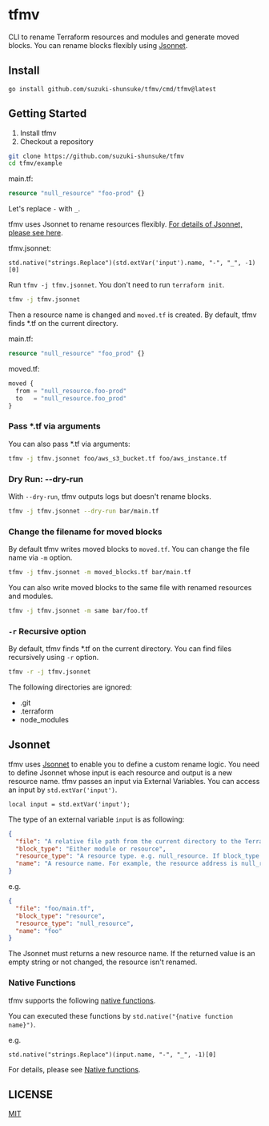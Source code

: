 # tfmv

CLI to rename Terraform resources and modules and generate moved blocks.
You can rename blocks flexibly using [Jsonnet](https://jsonnet.org).

## Install

```
go install github.com/suzuki-shunsuke/tfmv/cmd/tfmv@latest
```

## Getting Started

1. Install tfmv
1. Checkout a repository

```sh
git clone https://github.com/suzuki-shunsuke/tfmv
cd tfmv/example
```

main.tf:

```tf
resource "null_resource" "foo-prod" {}
```

Let's replace `-` with `_`.

tfmv uses Jsonnet to rename resources flexibly.
[For details of Jsonnet, please see here](#jsonnet).

tfmv.jsonnet:

```jsonnet
std.native("strings.Replace")(std.extVar('input').name, "-", "_", -1)[0]
```

Run `tfmv -j tfmv.jsonnet`.
You don't need to run `terraform init`.

```sh
tfmv -j tfmv.jsonnet
```

Then a resource name is changed and `moved.tf` is created.
By default, tfmv finds *.tf on the current directory.

main.tf:

```tf
resource "null_resource" "foo_prod" {}
```

moved.tf:

```tf
moved {
  from = "null_resource.foo-prod"
  to   = "null_resource.foo_prod"
}
```

### Pass *.tf via arguments

You can also pass *.tf via arguments:

```sh
tfmv -j tfmv.jsonnet foo/aws_s3_bucket.tf foo/aws_instance.tf
```

### Dry Run: --dry-run

With `--dry-run`, tfmv outputs logs but doesn't rename blocks.

```sh
tfmv -j tfmv.jsonnet --dry-run bar/main.tf
```

### Change the filename for moved blocks

By default tfmv writes moved blocks to `moved.tf`.
You can change the file name via `-m` option.

```sh
tfmv -j tfmv.jsonnet -m moved_blocks.tf bar/main.tf
```

You can also write moved blocks to the same file with renamed resources and modules.

```sh
tfmv -j tfmv.jsonnet -m same bar/foo.tf
```

### `-r` Recursive option

By default, tfmv finds *.tf on the current directory.
You can find files recursively using `-r` option.

```sh
tfmv -r -j tfmv.jsonnet
```

The following directories are ignored:

- .git
- .terraform
- node_modules

## Jsonnet

tfmv uses [Jsonnet](https://jsonnet.org) to enable you to define a custom rename logic.
You need to define Jsonnet whose input is each resource and output is a new resource name.
tfmv passes an input via External Variables.
You can access an input by `std.extVar('input')`.

```jsonnet
local input = std.extVar('input');
```

The type of an external variable `input` is as following:

```json
{
  "file": "A relative file path from the current directory to the Terraform configuration file",
  "block_type": "Either module or resource",
  "resource_type": "A resource type. e.g. null_resource. If block_type is module, resource_type is empty",
  "name": "A resource name. For example, the resource address is null_resource.foo, the name is foo."
}
```

e.g.

```json
{
  "file": "foo/main.tf",
  "block_type": "resource",
  "resource_type": "null_resource",
  "name": "foo"
}
```

The Jsonnet must returns a new resource name.
If the returned value is an empty string or not changed, the resource isn't renamed.

### Native Functions

tfmv supports the following [native functions](https://pkg.go.dev/github.com/google/go-jsonnet#NativeFunction).

You can executed these functions by `std.native("{native function name}")`.

e.g.

```jsonnet
std.native("strings.Replace")(input.name, "-", "_", -1)[0]
```

For details, please see [Native functions](docs/native-function.md).

## LICENSE

[MIT](LICENSE)
